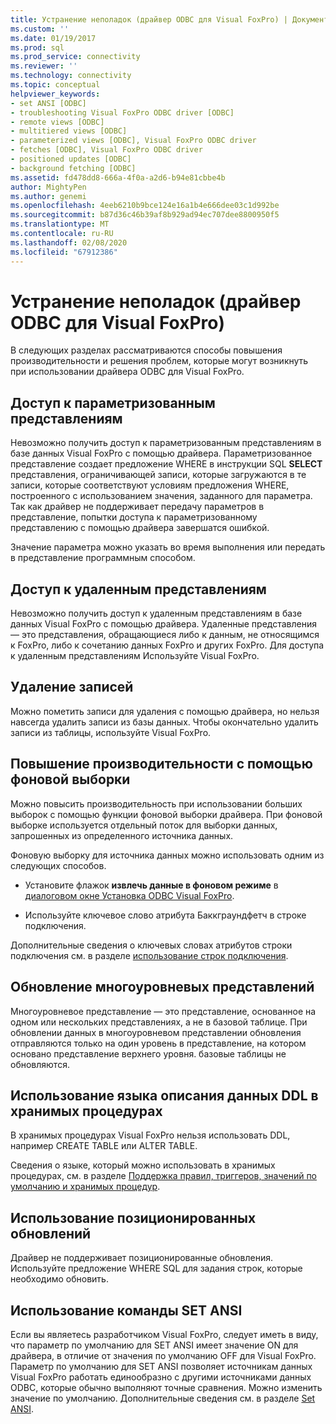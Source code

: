 ```yaml
---
title: Устранение неполадок (драйвер ODBC для Visual FoxPro) | Документация Майкрософт
ms.custom: ''
ms.date: 01/19/2017
ms.prod: sql
ms.prod_service: connectivity
ms.reviewer: ''
ms.technology: connectivity
ms.topic: conceptual
helpviewer_keywords:
- set ANSI [ODBC]
- troubleshooting Visual FoxPro ODBC driver [ODBC]
- remote views [ODBC]
- multitiered views [ODBC]
- parameterized views [ODBC], Visual FoxPro ODBC driver
- fetches [ODBC], Visual FoxPro ODBC driver
- positioned updates [ODBC]
- background fetching [ODBC]
ms.assetid: fd478dd8-666a-4f0a-a2d6-b94e81cbbe4b
author: MightyPen
ms.author: genemi
ms.openlocfilehash: 4eeb6210b9bce124e16a1b4e666dee03c1d992be
ms.sourcegitcommit: b87d36c46b39af8b929ad94ec707dee8800950f5
ms.translationtype: MT
ms.contentlocale: ru-RU
ms.lasthandoff: 02/08/2020
ms.locfileid: "67912386"
---
```

# <a name="troubleshooting-visual-foxpro-odbc-driver"></a>Устранение неполадок (драйвер ODBC для Visual FoxPro)
В следующих разделах рассматриваются способы повышения производительности и решения проблем, которые могут возникнуть при использовании драйвера ODBC для Visual FoxPro.  
  
## <a name="accessing-parameterized-views"></a>Доступ к параметризованным представлениям  
 Невозможно получить доступ к параметризованным представлениям в базе данных Visual FoxPro с помощью драйвера. Параметризованное представление создает предложение WHERE в инструкции SQL **SELECT** представления, ограничивающей записи, которые загружаются в те записи, которые соответствуют условиям предложения WHERE, построенного с использованием значения, заданного для параметра. Так как драйвер не поддерживает передачу параметров в представление, попытки доступа к параметризованному представлению с помощью драйвера завершатся ошибкой.  
  
 Значение параметра можно указать во время выполнения или передать в представление программным способом.  
  
## <a name="accessing-remote-views"></a>Доступ к удаленным представлениям  
 Невозможно получить доступ к удаленным представлениям в базе данных Visual FoxPro с помощью драйвера. Удаленные представления — это представления, обращающиеся либо к данным, не относящимся к FoxPro, либо к сочетанию данных FoxPro и других FoxPro. Для доступа к удаленным представлениям Используйте Visual FoxPro.  
  
## <a name="deleting-records"></a>Удаление записей  
 Можно пометить записи для удаления с помощью драйвера, но нельзя навсегда удалить записи из базы данных. Чтобы окончательно удалить записи из таблицы, используйте Visual FoxPro.  
  
## <a name="increasing-performance-using-background-fetching"></a>Повышение производительности с помощью фоновой выборки  
 Можно повысить производительность при использовании больших выборок с помощью функции фоновой выборки драйвера. При фоновой выборке используется отдельный поток для выборки данных, запрошенных из определенного источника данных.  
  
 Фоновую выборку для источника данных можно использовать одним из следующих способов.  
  
-   Установите флажок **извлечь данные в фоновом режиме** в [диалоговом окне Установка ODBC Visual FoxPro](../../odbc/microsoft/odbc-visual-foxpro-setup-dialog-box.md).  
  
-   Используйте ключевое слово атрибута Баккграундфетч в строке подключения.  
  
 Дополнительные сведения о ключевых словах атрибутов строки подключения см. в разделе [использование строк подключения](../../odbc/microsoft/using-connection-strings.md).  
  
## <a name="updating-multitiered-views"></a>Обновление многоуровневых представлений  
 Многоуровневое представление — это представление, основанное на одном или нескольких представлениях, а не в базовой таблице. При обновлении данных в многоуровневом представлении обновления отправляются только на один уровень в представление, на котором основано представление верхнего уровня. базовые таблицы не обновляются.  
  
## <a name="using-data-definition-language-ddl-in-stored-procedures"></a>Использование языка описания данных DDL в хранимых процедурах  
 В хранимых процедурах Visual FoxPro нельзя использовать DDL, например CREATE TABLE или ALTER TABLE.  
  
 Сведения о языке, который можно использовать в хранимых процедурах, см. в разделе [Поддержка правил, триггеров, значений по умолчанию и хранимых процедур](../../odbc/microsoft/support-rules-triggers-defaults-stored-procedures-visual-foxpro-odbc-driver.md).  
  
## <a name="using-positioned-updates"></a>Использование позиционированных обновлений  
 Драйвер не поддерживает позиционированные обновления. Используйте предложение WHERE SQL для задания строк, которые необходимо обновить.  
  
## <a name="using-the-set-ansi-command"></a>Использование команды SET ANSI  
 Если вы являетесь разработчиком Visual FoxPro, следует иметь в виду, что параметр по умолчанию для SET ANSI имеет значение ON для драйвера, в отличие от значения по умолчанию OFF для Visual FoxPro. Параметр по умолчанию для SET ANSI позволяет источникам данных Visual FoxPro работать единообразно с другими источниками данных ODBC, которые обычно выполняют точные сравнения. Можно изменить значение по умолчанию. Дополнительные сведения см. в разделе [Set ANSI](../../odbc/microsoft/set-ansi-command.md).
